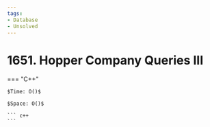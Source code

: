 ```yaml
---
tags:
- Database
- Unsolved
---
```



# 1651. Hopper Company Queries III

=== "C++"

    $Time: O()$

    $Space: O()$

    ``` c++
    ```